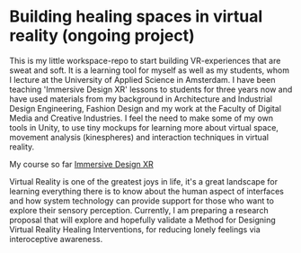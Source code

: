 # Building healing spaces in virtual reality (ongoing project)

This is my little workspace-repo to start building VR-experiences that are sweat and soft. It is a learning tool for myself as well as my students, whom I lecture at the University of Applied Science in Amsterdam. I have been teaching 'Immersive Design XR' lessons to students for three years now and have used materials from my background in Architecture and Industrial Design Engineering, Fashion Design and my work at the Faculty of Digital Media and Creative Industries. I feel the need to make some of my own tools in Unity, to use tiny mockups for learning more about virtual space, movement analysis (kinespheres) and interaction techniques in virtual reality. 
	
My course so far [Immersive Design XR](https://annemarleen.gitbook.io/immersive-design/)

Virtual Reality is one of the greatest joys in life, it's a great landscape for learning everything there is to know about the human aspect of interfaces and how system technology can provide support for those who want to explore their sensory perception. Currently, I am preparing a research proposal that will explore and hopefully validate a Method for Designing Virtual Reality Healing Interventions, for reducing lonely feelings via interoceptive awareness. 
